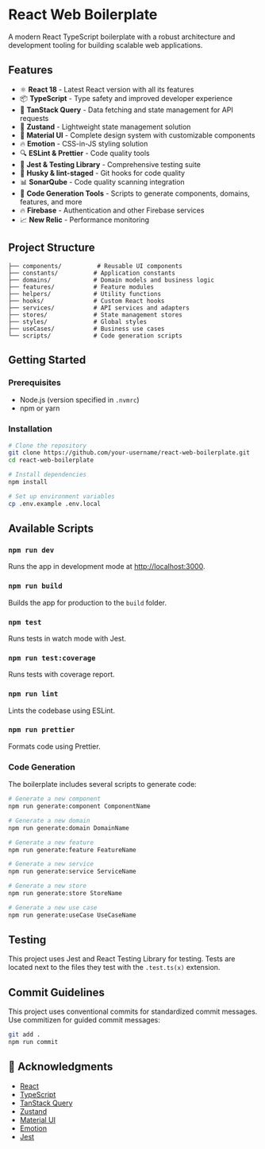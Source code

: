 # React Web Boilerplate

A modern React TypeScript boilerplate with a robust architecture and development tooling for building scalable web applications.

## Features

- ⚛️ **React 18** - Latest React version with all its features
- 📦 **TypeScript** - Type safety and improved developer experience
- 🔄 **TanStack Query** - Data fetching and state management for API requests
- 🧰 **Zustand** - Lightweight state management solution
- 🎨 **Material UI** - Complete design system with customizable components
- 🔥 **Emotion** - CSS-in-JS styling solution
- 🔍 **ESLint & Prettier** - Code quality tools
- 🧪 **Jest & Testing Library** - Comprehensive testing suite
- 🚀 **Husky & lint-staged** - Git hooks for code quality
- 📊 **SonarQube** - Code quality scanning integration
- 🔧 **Code Generation Tools** - Scripts to generate components, domains, features, and more
- 🔥 **Firebase** - Authentication and other Firebase services
- 📈 **New Relic** - Performance monitoring

## Project Structure

```
├── components/          # Reusable UI components
├── constants/          # Application constants
├── domains/            # Domain models and business logic
├── features/           # Feature modules
├── helpers/            # Utility functions
├── hooks/              # Custom React hooks
├── services/           # API services and adapters
├── stores/             # State management stores
├── styles/             # Global styles
├── useCases/           # Business use cases
└── scripts/            # Code generation scripts
```

## Getting Started

### Prerequisites

- Node.js (version specified in `.nvmrc`)
- npm or yarn

### Installation

```bash
# Clone the repository
git clone https://github.com/your-username/react-web-boilerplate.git
cd react-web-boilerplate

# Install dependencies
npm install

# Set up environment variables
cp .env.example .env.local
```

## Available Scripts

### `npm run dev`

Runs the app in development mode at [http://localhost:3000](http://localhost:3000).

### `npm run build`

Builds the app for production to the `build` folder.

### `npm test`

Runs tests in watch mode with Jest.

### `npm run test:coverage`

Runs tests with coverage report.

### `npm run lint`

Lints the codebase using ESLint.

### `npm run prettier`

Formats code using Prettier.

### Code Generation

The boilerplate includes several scripts to generate code:

```bash
# Generate a new component
npm run generate:component ComponentName

# Generate a new domain
npm run generate:domain DomainName

# Generate a new feature
npm run generate:feature FeatureName

# Generate a new service
npm run generate:service ServiceName

# Generate a new store
npm run generate:store StoreName

# Generate a new use case
npm run generate:useCase UseCaseName
```

## Testing

This project uses Jest and React Testing Library for testing. Tests are located next to the files they test with the `.test.ts(x)` extension.

## Commit Guidelines

This project uses conventional commits for standardized commit messages. Use commitizen for guided commit messages:

```bash
git add .
npm run commit
```

## 🙏 Acknowledgments

- [React](https://reactjs.org/)
- [TypeScript](https://www.typescriptlang.org/)
- [TanStack Query](https://tanstack.com/query/latest)
- [Zustand](https://github.com/pmndrs/zustand)
- [Material UI](https://mui.com/)
- [Emotion](https://emotion.sh/)
- [Jest](https://jestjs.io/)
